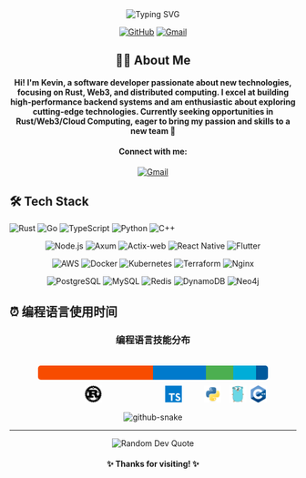 <div align="center">
  <img src="https://readme-typing-svg.herokuapp.com?font=Fira+Code&weight=500&size=20&duration=1500&pause=500&color=0366D6&center=true&vCenter=true&random=false&width=600&lines=Life+isn%27t+about+waiting+for+the+storm+to+pass;It%27s+about+learning+to+dance+in+the+rain" alt="Typing SVG" />

<p>
    <a href="https://github.com/KevinZh0A"><img src="https://img.shields.io/badge/GitHub-100000?style=for-the-badge&logo=github&logoColor=white" alt="GitHub"></a>
    <a href="mailto:kaiqiz07@gmail.com"><img src="https://img.shields.io/badge/Gmail-D14836?style=for-the-badge&logo=gmail&logoColor=white" alt="Gmail"></a>
  </p>
</div>

<div align="center">

## 👨‍💻 About Me

**Hi! I'm Kevin, a software developer passionate about new technologies, focusing on Rust, Web3, and distributed computing.
I excel at building high-performance backend systems and am enthusiastic about exploring cutting-edge technologies.
Currently seeking opportunities in Rust/Web3/Cloud Computing, eager to bring my passion and skills to a new team 🚀**

#### Connect with me:

<div align="center">
  <a href="mailto:kaiqiz07@gmail.com"><img src="https://img.shields.io/badge/Gmail-D14836?style=for-the-badge&logo=gmail&logoColor=white" alt="Gmail"/></a>
</div>
</div>

## 🛠️ Tech Stack

<p align="center">

<img src="https://img.shields.io/static/v1?label=Rust&message=%20&color=F74C00&logo=rust&logoColor=white&style=flat-square" alt="Rust" title="Rust"/> <img src="https://img.shields.io/static/v1?label=Go&message=%20&color=00ADD8&logo=go&logoColor=white&style=flat-square" alt="Go" title="Go"/> <img src="https://img.shields.io/static/v1?label=TypeScript&message=%20&color=007ACC&logo=typescript&logoColor=white&style=flat-square" alt="TypeScript" title="TypeScript"/> <img src="https://img.shields.io/static/v1?label=Python&message=%20&color=4CAF50&logo=python&logoColor=white&style=flat-square" alt="Python" title="Python"/> <img src="https://img.shields.io/static/v1?label=C%2B%2B&message=%20&color=00599C&logo=cplusplus&logoColor=white&style=flat-square" alt="C++" title="C++"/> </p> <p align="center">

<p align="center"> 
<img src="https://img.shields.io/static/v1?label=Node.js&message=%20&color=339933&logo=node.js&logoColor=white&style=flat-square" alt="Node.js" title="Node.js"/> <img src="https://img.shields.io/static/v1?label=Axum&message=%20&color=F74C00&logo=rust&logoColor=white&style=flat-square" alt="Axum" title="Axum"/> <img src="https://img.shields.io/static/v1?label=Actix-web&message=%20&color=F74C00&logo=rust&logoColor=white&style=flat-square" alt="Actix-web" title="Actix-web"/> <img src="https://img.shields.io/static/v1?label=React%20Native&message=%20&color=61DAFB&logo=react&logoColor=black&style=flat-square" alt="React Native" title="React Native"/> <img src="https://img.shields.io/static/v1?label=Flutter&message=%20&color=02569B&logo=flutter&logoColor=white&style=flat-square" alt="Flutter" title="Flutter"/> </p> <p align="center">

<p align="center"> 
<img src="https://img.shields.io/static/v1?label=AWS&message=%20&color=232F3E&logo=amazon-aws&logoColor=white&style=flat-square" alt="AWS" title="AWS"/> <img src="https://img.shields.io/static/v1?label=Docker&message=%20&color=2496ED&logo=docker&logoColor=white&style=flat-square" alt="Docker" title="Docker"/> <img src="https://img.shields.io/static/v1?label=Kubernetes&message=%20&color=326CE5&logo=kubernetes&logoColor=white&style=flat-square" alt="Kubernetes" title="Kubernetes"/> <img src="https://img.shields.io/static/v1?label=Terraform&message=%20&color=7B42BC&logo=terraform&logoColor=white&style=flat-square" alt="Terraform" title="Terraform"/> <img src="https://img.shields.io/static/v1?label=Nginx&message=%20&color=009639&logo=nginx&logoColor=white&style=flat-square" alt="Nginx" title="Nginx"/> </p>

<p align="center"> 
<img src="https://img.shields.io/static/v1?label=PostgreSQL&message=%20&color=336791&logo=postgresql&logoColor=white&style=flat-square" alt="PostgreSQL" title="PostgreSQL"/> <img src="https://img.shields.io/static/v1?label=MySQL&message=%20&color=4479A1&logo=mysql&logoColor=white&style=flat-square" alt="MySQL" title="MySQL"/> <img src="https://img.shields.io/static/v1?label=Redis&message=%20&color=DC382D&logo=redis&logoColor=white&style=flat-square" alt="Redis" title="Redis"/> <img src="https://img.shields.io/static/v1?label=DynamoDB&message=%20&color=4053D6&logo=amazondynamodb&logoColor=white&style=flat-square" alt="DynamoDB" title="DynamoDB"/> <img src="https://img.shields.io/static/v1?label=Neo4j&message=%20&color=008CC1&logo=neo4j&logoColor=white&style=flat-square" alt="Neo4j" title="Neo4j"/> </p>

## ⏰ 编程语言使用时间

<div align="center">
  <h3>编程语言技能分布</h3>

<br>

<div style="width: 80%; margin: 0 auto; height: 25px; border-radius: 5px; overflow: hidden; display: flex;">
    <div style="width: 50%; background-color: #F74C00; height: 25px;"></div>
    <div style="width: 23%; background-color: #007ACC; height: 25px;"></div>
    <div style="width: 12%; background-color: #4CAF50; height: 25px;"></div>
    <div style="width: 10%; background-color: #00ADD8; height: 25px;"></div>
    <div style="width: 5%; background-color: #00599C; height: 25px;"></div>
  </div>

<div style="width: 80%; margin: 0 auto; display: flex; margin-top: 10px;">
    <div style="width: 48%; display: flex; justify-content: center;">
      <img src="https://raw.githubusercontent.com/devicons/devicon/master/icons/rust/rust-plain.svg" alt="Rust" height="30"/>
    </div>
    <div style="width: 22%; display: flex; justify-content: center;">
      <img src="https://raw.githubusercontent.com/devicons/devicon/master/icons/typescript/typescript-original.svg" alt="TypeScript" height="30"/>
    </div>
    <div style="width: 12%; display: flex; justify-content: center;">
      <img src="https://raw.githubusercontent.com/devicons/devicon/master/icons/python/python-original.svg" alt="Python" height="30"/>
    </div>
    <div style="width: 10%; display: flex; justify-content: center;">
      <img src="https://raw.githubusercontent.com/devicons/devicon/master/icons/go/go-original.svg" alt="Go" height="30"/>
    </div>
    <div style="width: 8%; display: flex; justify-content: center;">
      <img src="https://raw.githubusercontent.com/devicons/devicon/master/icons/cplusplus/cplusplus-original.svg" alt="C++" height="30"/>
    </div>
  </div>

<br>

<picture>
    <source media="(prefers-color-scheme: dark)" srcset="https://raw.githubusercontent.com/KevinZh0A/KevinZh0A/output/snake-dark.svg" />
    <source media="(prefers-color-scheme: light)" srcset="https://raw.githubusercontent.com/KevinZh0A/KevinZh0A/output/snake.svg" />
    <img alt="github-snake" src="https://raw.githubusercontent.com/KevinZh0A/KevinZh0A/output/snake.svg" />
  </picture>
</div>

---

<div align="center">
  <img src="https://quotes-github-readme.vercel.app/api?type=horizontal&theme=tokyonight" alt="Random Dev Quote"/>

<h4>✨ Thanks for visiting! ✨</h4>
</div>
